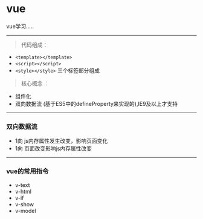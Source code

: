 # vue
vue学习.....

<hr />

> 代码组成：
- `<template></template>`
- `<script></script>`
- `<style></style>`   三个标签部分组成
> 核心概念 ：
- 组件化
- 双向数据流 (基于ES5中的defineProperty来实现的),IE9及以上才支持
<hr />

### 双向数据流
- 1向  js内存属性发生改变，影响页面变化
- 1向  页面改变影响js内存属性改变
	
<hr />

### vue的常用指令
- v-text
- v-html
- v-if 
- v-show 
- v-model 